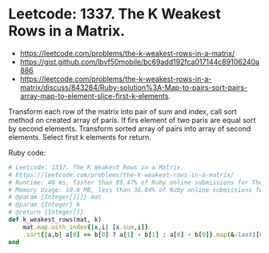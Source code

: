 # Leetcode: 1337. The K Weakest Rows in a Matrix.

- https://leetcode.com/problems/the-k-weakest-rows-in-a-matrix/
- https://gist.github.com/lbvf50mobile/bc69add192fca017144c89106240a886
- https://leetcode.com/problems/the-k-weakest-rows-in-a-matrix/discuss/843284/Ruby-solution%3A-Map-to-pairs-sort-pairs-array-map-to-element-slice-first-k-elements.

Transform each row of the matrix into pair of sum and index, call sort method on created array of paris. If firs element of two paris are equal sort by second elements. Transform sorted array of pairs into array of second elements. Select first k elements for return.

Ruby code:
```Ruby
# Leetcode: 1337. The K Weakest Rows in a Matrix.
# https://leetcode.com/problems/the-k-weakest-rows-in-a-matrix/
# Runtime: 40 ms, faster than 89.47% of Ruby online submissions for The K Weakest Rows in a Matrix.
# Memory Usage: 10.6 MB, less than 36.84% of Ruby online submissions for The K Weakest Rows in a Matrix.
# @param {Integer[][]} mat
# @param {Integer} k
# @return {Integer[]}
def k_weakest_rows(mat, k)
    mat.map.with_index{|x,i| [x.sum,i]}
    .sort{|a,b| a[0] == b[0] ? a[1] - b[1] : a[0] - b[0]}.map(&:last)[0...k]
end
```